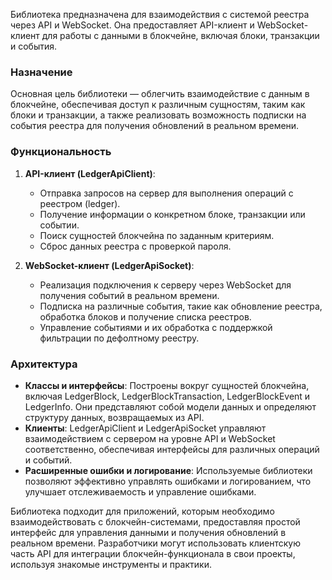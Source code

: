 Библиотека предназначена для взаимодействия с системой реестра через API и WebSocket. Она предоставляет API-клиент и WebSocket-клиент для работы с данными в блокчейне, включая блоки, транзакции и события.

### Назначение

Основная цель библиотеки — облегчить взаимодействие с данным в блокчейне, обеспечивая доступ к различным сущностям, таким как блоки и транзакции, а также реализовать возможность подписки на события реестра для получения обновлений в реальном времени.

### Функциональность

1. **API-клиент (LedgerApiClient)**:
   - Отправка запросов на сервер для выполнения операций с реестром (ledger).
   - Получение информации о конкретном блоке, транзакции или событии.
   - Поиск сущностей блокчейна по заданным критериям.
   - Сброс данных реестра с проверкой пароля.

2. **WebSocket-клиент (LedgerApiSocket)**:
   - Реализация подключения к серверу через WebSocket для получения событий в реальном времени.
   - Подписка на различные события, такие как обновление реестра, обработка блоков и получение списка реестров.
   - Управление событиями и их обработка с поддержкой фильтрации по дефолтному реестру.

### Архитектура

- **Классы и интерфейсы**: Построены вокруг сущностей блокчейна, включая LedgerBlock, LedgerBlockTransaction, LedgerBlockEvent и LedgerInfo. Они представляют собой модели данных и определяют структуру данных, возвращаемых из API.
- **Клиенты**: LedgerApiClient и LedgerApiSocket управляют взаимодействием с сервером на уровне API и WebSocket соответственно, обеспечивая интерфейсы для различных операций и событий.
- **Расширенные ошибки и логирование**: Используемые библиотеки позволяют эффективно управлять ошибками и логированием, что улучшает отслеживаемость и управление ошибками.


Библиотека подходит для приложений, которым необходимо взаимодействовать с блокчейн-системами, предоставляя простой интерфейс для управления данными и получения обновлений в реальном времени. Разработчики могут использовать клиентскую часть API для интеграции блокчейн-функционала в свои проекты, используя знакомые инструменты и практики.